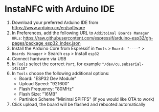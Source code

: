# InstaNFC with Arduino IDE

1. Download your preferred Arduino IDE from https://www.arduino.cc/en/software
2. In Preferences, add the following URL to `Additoinal Boards Manager URLs`: https://raw.githubusercontent.com/espressif/arduino-esp32/gh-pages/package_esp32_index.json
3. Install the Arduino Core from Espressif in  `Tools` > `Board: "----"` > `Boards Manager` > Search `esp` > Install `esp32`
4. Connect hardware via USB
5. In `Tools` select the correct `Port`, for example `"/dev/cu.subserial-145110"`
6. In `Tools` choose the following additional options:
    * Board: "ESP32 Dev Module"
    * Upload Speed: "921600"
    * Flash Frequency: "80MHz"
    * Flash Size: "16MB"
    * Partinion Scheme "Minimal SPIFFS" (if you would like OTA to work)
7. Click upload, the board will be flashed and rebooted automatically 
